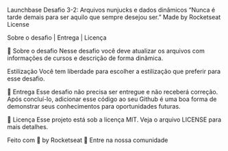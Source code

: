 Launchbase
Desafio 3-2: Arquivos nunjucks e dados dinâmicos
“Nunca é tarde demais para ser aquilo que sempre desejou ser.”
Made by Rocketseat License

Sobre o desafio   |    Entrega   |    Licença

🚀 Sobre o desafio
Nesse desafio você deve atualizar os arquivos com informações de cursos e descrição de forma dinâmica.

Estilização
Você tem liberdade para escolher a estilização que preferir para esse desafio.

📆 Entrega
Esse desafio não precisa ser entregue e não receberá correção. Após concluí-lo, adicionar esse código ao seu Github é uma boa forma de demonstrar seus conhecimentos para oportunidades futuras.

📝 Licença
Esse projeto está sob a licença MIT. Veja o arquivo LICENSE para mais detalhes.

Feito com 💜 by Rocketseat 👋 Entre na nossa comunidade
